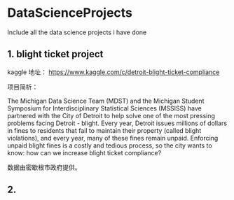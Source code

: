 # DataScienceProjects
Include all the data science projects i have done

## 1. blight ticket project

kaggle 地址： https://www.kaggle.com/c/detroit-blight-ticket-compliance

项目简析：

The Michigan Data Science Team (MDST) and the Michigan Student Symposium for Interdisciplinary Statistical Sciences (MSSISS) have partnered with the City of Detroit to help solve one of the most pressing problems facing Detroit - blight. Every year, Detroit issues millions of dollars in fines to residents that fail to maintain their property (called blight violations), and every year, many of these fines remain unpaid. Enforcing unpaid blight fines is a costly and tedious process, so the city wants to know: how can we increase blight ticket compliance?


数据由密歇根市政府提供。


## 2. 
